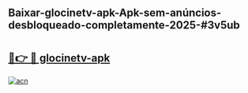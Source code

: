 ## Baixar-glocinetv-apk-Apk-sem-anúncios-desbloqueado-completamente-2025-#3v5ub

# <h2><a href="https://ainizakaria.my?title=glocinetv-apk&ref=20M">🔗👉 🔴 glocinetv-apk</a></h2>

[![acn](https://github.com/user-attachments/assets/0f9c940e-d8b0-45ae-aac7-cd30a18b3e1c)](https://ainizakaria.my?title=glocinetv-apk&ref=20M)

